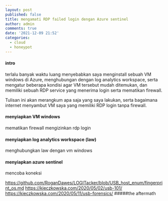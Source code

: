 ```yaml
---
layout: post
published: false
title: mengamati RDP failed login dengan Azure sentinel
author: admin
comments: true
date: '2021-12-09 21:52'
categories:
  - cloud
  - honeypot
---
```

#### intro

terlalu banyak waktu luang menyebabkan saya menginstall sebuah VM windows di Azure, menghubungan dengan log analytics workspace, serta mengatur beberapa kondisi agar VM tersebut mudah ditemukan, dan memiliki sebuah RDP service yang menerima login serta mematikan firewall.

Tulisan ini akan merangkum apa saja yang saya lakukan, serta bagaimana internet menyambut VM saya yang memiliki RDP login tanpa firewall.

#### menyiapkan VM windows

mematikan firewall
mengizinkan rdp login


#### menyiapkan log analytics workspace (law)

menghubungkan law dengan vm windows

#### menyiapkan azure sentinel

mencoba koneksi


https://github.com/RoganDawes/LOGITacker/blob/USB_host_enum/fingerprint_os.md
https://kieczkowska.com/2020/05/02/usb-101/
https://kieczkowska.com/2020/05/11/usb-forensics/
#####the aftermath
